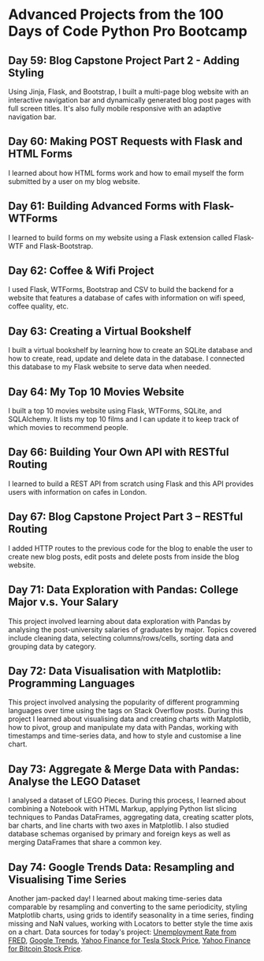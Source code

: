 <h1> Advanced Projects from the 100 Days of Code Python Pro Bootcamp </h1>

<h2> Day 59: Blog Capstone Project Part 2 - Adding Styling </h2>
Using Jinja, Flask, and Bootstrap, I built a multi-page blog website with an interactive navigation bar and dynamically generated blog post pages with full screen titles. It's also fully mobile responsive with an adaptive navigation bar.

<h2> Day 60: Making POST Requests with Flask and HTML Forms </h2>
I learned about how HTML forms work and how to email myself the form submitted by a user on my blog website.

<h2> Day 61: Building Advanced Forms with Flask-WTForms </h2>
I learned to build forms on my website using a Flask extension called Flask-WTF and Flask-Bootstrap.

<h2> Day 62: Coffee & Wifi Project </h2>
I used Flask, WTForms, Bootstrap and CSV to build the backend for a website that features a database of cafes with information on wifi speed, coffee quality, etc.

<h2> Day 63: Creating a Virtual Bookshelf </h2>
I built a virtual bookshelf by learning how to create an SQLite database and how to create, read, update and delete data in the database. I connected this database to my Flask website to serve data when needed.

<h2> Day 64: My Top 10 Movies Website </h2>
I built a top 10 movies website using Flask, WTForms, SQLite, and SQLAlchemy. It lists my top 10 films and I can update it to keep track of  which movies to recommend people.

<h2> Day 66: Building Your Own API with RESTful Routing</h2>
I learned to build a REST API from scratch using Flask and this API provides users with information on cafes in London.

<h2> Day 67: Blog Capstone Project Part 3 – RESTful Routing </h2>
I added HTTP routes to the previous code for the blog to enable the user to create new blog posts, edit posts and delete posts from inside the blog website.

<h2> Day 71: Data Exploration with Pandas: College Major v.s. Your Salary </h2>
This project involved learning about data exploration with Pandas by analysing the post-university salaries of graduates by major. Topics covered include cleaning data, selecting columns/rows/cells, sorting data and grouping data by category.

<h2> Day 72: Data Visualisation with Matplotlib: Programming Languages </h2>
This project involved analysing the popularity of different programming languages over time using the tags on Stack Overflow posts. During this project I learned about visualising data and creating charts with Matplotlib, how to pivot, group and manipulate my data with Pandas, working with timestamps and time-series data, and how to style and customise a line chart.

<h2> Day 73: Aggregate & Merge Data with Pandas: Analyse the LEGO Dataset </h2>
I analysed a dataset of LEGO Pieces. During this process, I learned about combining a Notebook with HTML Markup, applying Python list slicing techniques to Pandas DataFrames, aggregating data, creating scatter plots, bar charts, and line charts with two axes in Matplotlib. I also studied  database schemas organised by primary and foreign keys as well as merging DataFrames that share a common key.

<h2> Day 74: Google Trends Data: Resampling and Visualising Time Series </h2>

Another jam-packed day! I learned about making time-series data comparable by resampling and converting to the same periodicity, styling Matplotlib charts, using grids to identify seasonality in a time series, finding missing and NaN values, working with Locators to better style the time axis on a chart. Data sources for today's project: <a href="https://fred.stlouisfed.org/series/UNRATE/">Unemployment Rate from FRED</a>, <a href="https://trends.google.com/trends/explore">Google Trends</a>, <a href="https://finance.yahoo.com/quote/TSLA/history?p=TSLA">Yahoo Finance for Tesla Stock Price</a>, <a href="https://finance.yahoo.com/quote/BTC-USD/history?p=BTC-USD">Yahoo Finance for Bitcoin Stock Price</a>.
